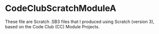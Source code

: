 # CodeClubScratchModuleA
These file are Scratch .SB3 files that I produced using Scratch (version 3),  based on the Code Club (CC) Module Projects.
